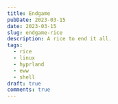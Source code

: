 ```yaml
---
title: Endgame
pubDate: 2023-03-15
date: 2023-03-15
slug: endgame-rice
description: A rice to end it all.
tags:
  - rice
  - linux
  - hyprland
  - eww
  - shell
draft: true
comments: true
---
```

